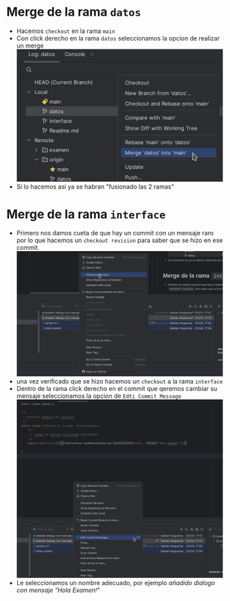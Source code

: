 # Merge de la rama `datos`
* Hacemos `checkout` en la rama `main`
* Con click derecho en la rama `datos` seleccionamos la opcion de realizar un merge
![mergeDatos.png](../img/mergeDatos.png)
* Si lo hacemos asi ya se habran "fusionado las 2 ramas"

# Merge de la rama `interface`
* Primero nos damos cueta de que hay un commit con un mensaje raro por lo que hacemos
  un `checkout revision` para saber que se hizo en ese commit.
  ![checkoutRevision.png](../img/checkoutRevision.png)
* una vez verificado que se hizo hacemos un `checkout` a la rama `interface`
* Dentro de la rama click derecho en el commit que qeremos cambiar su mensaje
  seleccionamos la opcion de `Edti Commit Message`
  ![editComitMensajeInterface.png](../img/editComitMensajeInterface.png)
* Le seleccionamos un nombre adecuado, por ejemplo _añadido dialogo con mensaje "Hola Examen!"_

